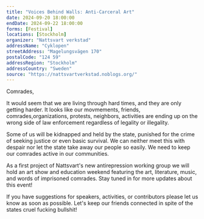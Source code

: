```yaml
---
title: "Voices Behind Walls: Anti-Carceral Art"
date: 2024-09-20 18:00:00
endDate: 2024-09-22 18:00:00
forms: [Festival]
locations: [Stockholm]
organizer: "Nattsvart verkstad"
addressName: "Cyklopen"
streetAddress: "Magelungsvägen 170"
postalCode: "124 59"
addressRegion: "Stockholm"
addressCountry: "Sweden"
source: "https://nattsvartverkstad.noblogs.org/"
---
```

Comrades,

It would seem that we are living through hard times, and they are only getting harder.  It looks like our movmements, friends, comrades,organizations, protests, neighbors, activities are ending up on the wrong side of law enforcement regardless of legality or illegality.

Some of us will be kidnapped and held by the state, punished for the crime of seeking justice or even basic survival.  We can neither meet this with despair nor let the state take away our people so easily.  We need to keep our comrades active in our communities.  

As a first project of Nattsvart's new antirepression working group we will hold an art show and education weekend featuring the art, literature, music, and words of imprisoned comrades. Stay tuned in for more updates about this event!

If you have suggestions for speakers, activities, or contributors please let us know as soon as possible.  Let's keep our friends connected in spite of the states cruel fucking bullshit!